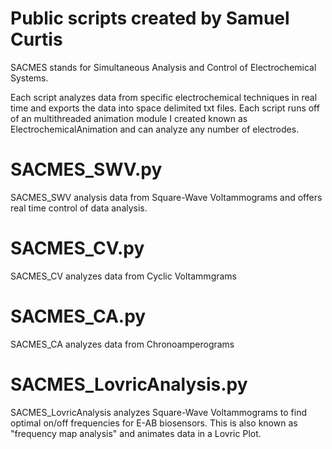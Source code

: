 # Public scripts created by Samuel Curtis
SACMES stands for Simultaneous Analysis and Control of Electrochemical Systems.

Each script analyzes data from specific electrochemical techniques in real time and exports the data into space delimited txt files. Each script runs off of an multithreaded animation module I created known as ElectrochemicalAnimation and can analyze any number of electrodes.

# SACMES_SWV.py #
SACMES_SWV analysis data from Square-Wave Voltammograms and offers real time control of data analysis.

# SACMES_CV.py #
SACMES_CV analyzes data from Cyclic Voltammgrams

# SACMES_CA.py
SACMES_CA analyzes data from Chronoamperograms

# SACMES_LovricAnalysis.py #
SACMES_LovricAnalysis analyzes Square-Wave Voltammograms to find optimal on/off frequencies for E-AB biosensors. This is also known as "frequency map analysis" and animates data in a Lovric Plot.
